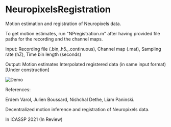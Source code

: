 # NeuropixelsRegistration
 Motion estimation and registration of Neuropixels data.
 
 To get motion estimates, run "NPregistration.m" after having provided file paths for the recording and the channel maps.
 
 Input:
 Recording file (.bin,.h5.,.continuous),
 Channel map (.mat),
 Sampling rate (hZ),
 Time bin length (seconds)
 
 Output:
 Motion estimates
 Interpolated registered data (in same input format) [Under construction]


![Demo](https://github.com/evarol/NeuropixelsRegistration/blob/master/fig1.png)

References:

Erdem Varol, Julien Boussard, Nishchal Dethe, Liam Paninski.

Decentralized motion inference and registration of Neuropixels data. 

In ICASSP 2021 (In Review)

